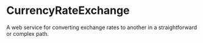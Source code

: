 # CurrencyRateExchange
A web service for converting exchange rates to another in a straightforward or complex path.
